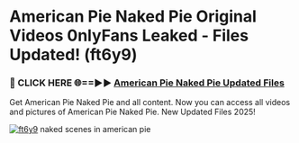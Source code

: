 # American Pie Naked Pie Original Videos 0nlyFans Leaked - Files Updated! (ft6y9)

<h3>🔴 CLICK HERE 🌐==►► <a href="https://tinyurl.com/yckcrads" rel="nofollow">American Pie Naked Pie Updated Files</a></h3>

Get American Pie Naked Pie and all content. Now you can access all videos and pictures of American Pie Naked Pie. New Updated Files 2025!

[![ft6y9](https://i.imgur.com/hpKpOFt.gif)](https://tinyurl.com/yckcrads)
naked scenes in american pie